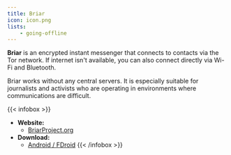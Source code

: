 ```yaml
---
title: Briar
icon: icon.png
lists: 
    - going-offline
---
```


**Briar** is an encrypted instant messenger that connects to contacts via the Tor network. If internet isn't available, you can also connect directly via Wi-Fi and Bluetooth.

Briar works without any central servers. It is especially suitable for journalists and activists who are operating in environments where communications are difficult.

{{< infobox >}}
- **Website:**
    - [BriarProject.org](https://briarproject.org/)
- **Download:**
    - [Android / FDroid](https://briarproject.org/download-briar/)
{{< /infobox >}}
